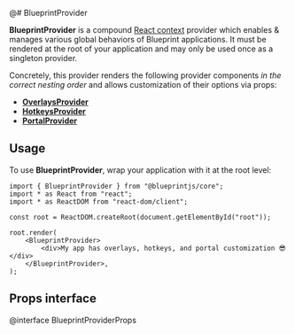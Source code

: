 @# BlueprintProvider

**BlueprintProvider** is a compound [React context](https://react.dev/learn/passing-data-deeply-with-context)
provider which enables & manages various global behaviors of Blueprint applications. It must be rendered
at the root of your application and may only be used once as a singleton provider.

Concretely, this provider renders the following provider components _in the correct nesting order_
and allows customization of their options via props:

-   [**OverlaysProvider**](#core/context/overlays-provider)
-   [**HotkeysProvider**](#core/context/hotkeys-provider)
-   [**PortalProvider**](#core/context/portal-provider)

## Usage

To use **BlueprintProvider**, wrap your application with it at the root level:

```tsx
import { BlueprintProvider } from "@blueprintjs/core";
import * as React from "react";
import * as ReactDOM from "react-dom/client";

const root = ReactDOM.createRoot(document.getElementById("root"));

root.render(
    <BlueprintProvider>
        <div>My app has overlays, hotkeys, and portal customization 😎</div>
    </BlueprintProvider>,
);
```

## Props interface

@interface BlueprintProviderProps
